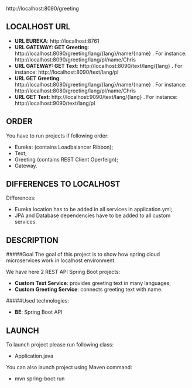 http://localhost:8090/greeting

LOCALHOST URL
-------------

* **URL EUREKA**: http://localhost:8761
* **URL GATEWAY: GET Greeting**: http://localhost:8090/greeting/lang/{lang}/name/{name} . For instance: http://localhost:8090/greeting/lang/pl/name/Chris 
* **URL GATEWAY: GET Text**: http://localhost:8090/text/lang/{lang} . For instance: http://localhost:8090/text/lang/pl
* **URL GET Greeting**: http://localhost:8080/greeting/lang/{lang}/name/{name} . For instance: http://localhost:8080/greeting/lang/pl/name/Chris 
* **URL GET Text**: http://localhost:9090/text/lang/{lang} . For instance: http://localhost:9090/text/lang/pl


ORDER
-----

You have to run projects if following order:
- Eureka: (contains Loadbalancer Ribbon);
- Text;
- Greeting (contains REST Client Operfeign);
- Gateway.


DIFFERENCES TO LOCALHOST
-----------------------

Differences:
- Eureka location has to be added in all services in application.yml;
- JPA and Database dependencies have to be added to all custom services.


DESCRIPTION
-----------

#####Goal
The goal of this project is to show how spring cloud microservices work in localhost environment.

We have here 2 REST API Spring Boot projects:
* **Custom Text Service**: provides greeting text in many languages;
* **Custom Greeting Service**: connects greeting text with name.

#####Used technologies:
* **BE**: Spring Boot API


LAUNCH
------

To launch project please run following class: 
* Application.java

You can also launch project using Maven command:
* mvn spring-boot:run
